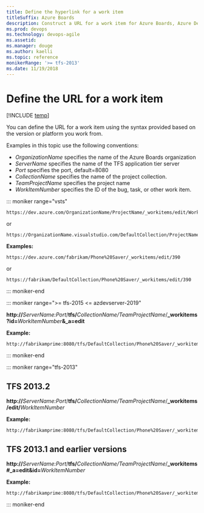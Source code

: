```yaml
---
title: Define the hyperlink for a work item
titleSuffix: Azure Boards
description: Construct a URL for a work item for Azure Boards, Azure DevOps, & Team Foundation Server 
ms.prod: devops
ms.technology: devops-agile   
ms.assetid:  
ms.manager: douge
ms.author: kaelli
ms.topic: reference   
monikerRange: '>= tfs-2013'   
ms.date: 11/19/2018
---
```




# Define the URL for a work item 

[!INCLUDE [temp](../_shared/version-vsts-tfs-all-versions.md)]

You can define the URL for a work item using the syntax provided based on the version or platform you work from. 

Examples in this topic use the following conventions:

-   *OrganizationName* specifies the name of the Azure Boards organization  
-   *ServerName* specifies the name of the TFS application tier server   
-   *Port* specifies the port, default=8080
-   *CollectionName* specifies the name of the project collection.
-   *TeamProjectName* specifies the project name
-   *WorkItemNumber* specifies the ID of the bug, task, or other work item.
 

::: moniker range="vsts"  

```
https://dev.azure.com/OrganizationName/ProjectName/_workitems/edit/WorkItemNumber
```

or

```
https://OrganizationName.visualstudio.com/DefaultCollection/ProjectName/_workitems/edit/WorkItemNumber
```


**Examples:** 

```
https://dev.azure.com/fabrikam/Phone%20Saver/_workitems/edit/390
```  

or

```
https://fabrikam/DefaultCollection/Phone%20Saver/_workitems/edit/390
```  

::: moniker-end  

::: moniker range=">= tfs-2015 <= azdevserver-2019"  

<b>http://</b>*ServerName:Port*/<b>tfs/</b>*CollectionName/TeamProjectName*/<b>_workitems?id=</b>*WorkItemNumber*<b>&_a=edit</b>

**Example:** 
```  
http://fabrikamprime:8080/tfs/DefaultCollection/Phone%20Saver/_workitems/133&_a=edit
```  

::: moniker-end  

::: moniker range="tfs-2013"  

## TFS 2013.2

<b>http://</b>*ServerName:Port*/<b>tfs/</b>*CollectionName/TeamProjectName*/<b>_workitems/edit/</b>*WorkItemNumber*

**Example:**
```
http://fabrikamprime:8080/tfs/DefaultCollection/Phone%20Saver/_workitems/edit/133
```

## TFS 2013.1 and earlier versions

<b>http://</b>*ServerName:Port*/<b>tfs/</b>*CollectionName/TeamProjectName*/<b>_workitems#_a=edit&id=</b>*WorkItemNumber*  


**Example:**
```
http://fabrikamprime:8080/tfs/DefaultCollection/Phone%20Saver/_workitems#_a=edit&id=133
```


::: moniker-end  

